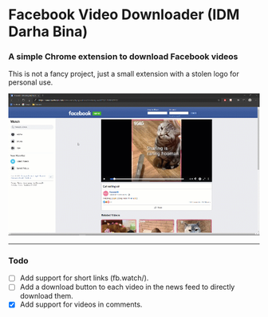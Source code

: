 # Facebook Video Downloader (IDM Darha Bina)


### A simple Chrome extension to download Facebook videos

This is not a fancy project, just a small extension with a stolen logo for personal use.

<img src="demo.gif" alt="Demo">

---
### Todo

- [ ] Add support for short links (fb.watch/).
- [ ] Add a download button to each video in the news feed to directly download them.
- [x] Add support for videos in comments.